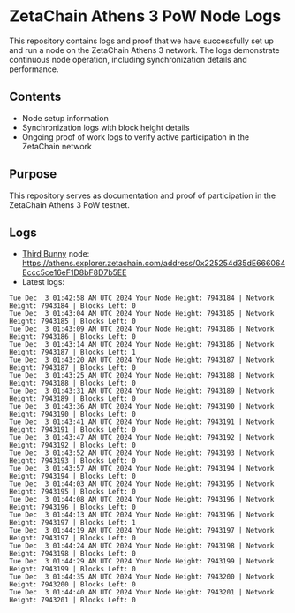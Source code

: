 # ZetaChain Athens 3 PoW Node Logs
This repository contains logs and proof that we have successfully set up and run a node on the ZetaChain Athens 3 network. The logs demonstrate continuous node operation, including synchronization details and performance.

## Contents
- Node setup information
- Synchronization logs with block height details
- Ongoing proof of work logs to verify active participation in the ZetaChain network

## Purpose
This repository serves as documentation and proof of participation in the ZetaChain Athens 3 PoW testnet.

## Logs

- [Third Bunny](https://thirdbunny.xyz/) node: https://athens.explorer.zetachain.com/address/0x225254d35dE666064Eccc5ce16eF1D8bF8D7b5EE
- Latest logs:
```
Tue Dec  3 01:42:58 AM UTC 2024 Your Node Height: 7943184 | Network Height: 7943184 | Blocks Left: 0
Tue Dec  3 01:43:04 AM UTC 2024 Your Node Height: 7943185 | Network Height: 7943185 | Blocks Left: 0
Tue Dec  3 01:43:09 AM UTC 2024 Your Node Height: 7943186 | Network Height: 7943186 | Blocks Left: 0
Tue Dec  3 01:43:14 AM UTC 2024 Your Node Height: 7943186 | Network Height: 7943187 | Blocks Left: 1
Tue Dec  3 01:43:20 AM UTC 2024 Your Node Height: 7943187 | Network Height: 7943187 | Blocks Left: 0
Tue Dec  3 01:43:25 AM UTC 2024 Your Node Height: 7943188 | Network Height: 7943188 | Blocks Left: 0
Tue Dec  3 01:43:31 AM UTC 2024 Your Node Height: 7943189 | Network Height: 7943189 | Blocks Left: 0
Tue Dec  3 01:43:36 AM UTC 2024 Your Node Height: 7943190 | Network Height: 7943190 | Blocks Left: 0
Tue Dec  3 01:43:41 AM UTC 2024 Your Node Height: 7943191 | Network Height: 7943191 | Blocks Left: 0
Tue Dec  3 01:43:47 AM UTC 2024 Your Node Height: 7943192 | Network Height: 7943192 | Blocks Left: 0
Tue Dec  3 01:43:52 AM UTC 2024 Your Node Height: 7943193 | Network Height: 7943193 | Blocks Left: 0
Tue Dec  3 01:43:57 AM UTC 2024 Your Node Height: 7943194 | Network Height: 7943194 | Blocks Left: 0
Tue Dec  3 01:44:03 AM UTC 2024 Your Node Height: 7943195 | Network Height: 7943195 | Blocks Left: 0
Tue Dec  3 01:44:08 AM UTC 2024 Your Node Height: 7943196 | Network Height: 7943196 | Blocks Left: 0
Tue Dec  3 01:44:13 AM UTC 2024 Your Node Height: 7943196 | Network Height: 7943197 | Blocks Left: 1
Tue Dec  3 01:44:19 AM UTC 2024 Your Node Height: 7943197 | Network Height: 7943197 | Blocks Left: 0
Tue Dec  3 01:44:24 AM UTC 2024 Your Node Height: 7943198 | Network Height: 7943198 | Blocks Left: 0
Tue Dec  3 01:44:29 AM UTC 2024 Your Node Height: 7943199 | Network Height: 7943199 | Blocks Left: 0
Tue Dec  3 01:44:35 AM UTC 2024 Your Node Height: 7943200 | Network Height: 7943200 | Blocks Left: 0
Tue Dec  3 01:44:40 AM UTC 2024 Your Node Height: 7943201 | Network Height: 7943201 | Blocks Left: 0
```

